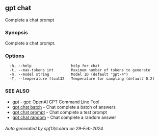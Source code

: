 ## gpt chat

Complete a chat prompt

### Synopsis

Complete a chat prompt.

### Options

```
  -h, --help                  help for chat
  -t, --max-tokens int        Maximum number of tokens to generate
  -m, --model string          Model ID (default "gpt-4")
  -T, --temperature float32   Temperature for sampling (default 0.2)
```

### SEE ALSO

* [gpt](gpt.md)	 - gpt: OpenAI GPT Command Line Tool
* [gpt chat batch](gpt_chat_batch.md)	 - Chat complete a batch of answers
* [gpt chat prompt](gpt_chat_prompt.md)	 - Chat complete a test prompt
* [gpt chat random](gpt_chat_random.md)	 - Chat complete a random answer

###### Auto generated by spf13/cobra on 29-Feb-2024
